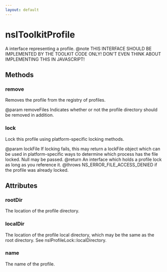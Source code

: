```yaml
---
layout: default
---
```


# nsIToolkitProfile #

A interface representing a profile.
@note THIS INTERFACE SHOULD BE IMPLEMENTED BY THE TOOLKIT CODE ONLY! DON'T
      EVEN THINK ABOUT IMPLEMENTING THIS IN JAVASCRIPT!


## Methods ##

### remove ###

Removes the profile from the registry of profiles.

@param removeFiles
       Indicates whether or not the profile directory should be
       removed in addition.


### lock ###

Lock this profile using platform-specific locking methods.

@param lockFile If locking fails, this may return a lockFile object
                which can be used in platform-specific ways to
                determine which process has the file locked. Null
                may be passed.
@return An interface which holds a profile lock as long as you reference
        it.
@throws NS_ERROR_FILE_ACCESS_DENIED if the profile was already locked.


## Attributes ##

### rootDir ###

The location of the profile directory.


### localDir ###

The location of the profile local directory, which may be the same as
the root directory.  See nsIProfileLock::localDirectory.


### name ###

The name of the profile.

